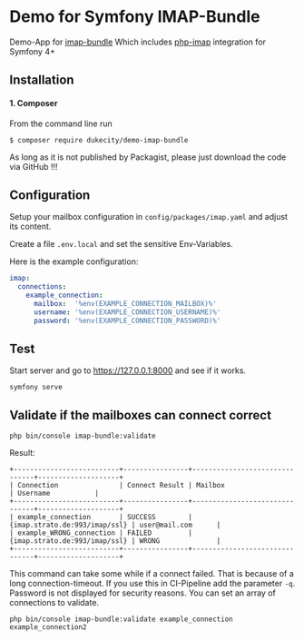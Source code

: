 # Demo for Symfony IMAP-Bundle

Demo-App for [imap-bundle](https://github.com/secit-pl/imap-bundle)
Which includes [php-imap](https://github.com/barbushin/php-imap) integration for Symfony 4+

## Installation

#### 1. Composer
From the command line run

```
$ composer require dukecity/demo-imap-bundle
```

As long as it is not published by Packagist, please just download the code via GitHub !!!

## Configuration

Setup your mailbox configuration in `config/packages/imap.yaml` and adjust its content.

Create a file ```.env.local``` and set the sensitive Env-Variables.

Here is the example configuration:

```yaml
imap:
  connections:
    example_connection:
      mailbox:  '%env(EXAMPLE_CONNECTION_MAILBOX)%'
      username: '%env(EXAMPLE_CONNECTION_USERNAME)%'
      password: '%env(EXAMPLE_CONNECTION_PASSWORD)%'
```

## Test 
Start server and go to https://127.0.0.1:8000 and see if it works.

```
symfony serve
```

## Validate if the mailboxes can connect correct

```
php bin/console imap-bundle:validate
```

Result:
```
+--------------------------+----------------+-------------------------------+--------------------+
| Connection               | Connect Result | Mailbox                       | Username           |
+--------------------------+----------------+-------------------------------+--------------------+
| example_connection       | SUCCESS        | {imap.strato.de:993/imap/ssl} | user@mail.com      |
| example_WRONG_connection | FAILED         | {imap.strato.de:993/imap/ssl} | WRONG              |
+--------------------------+----------------+-------------------------------+--------------------+
```

This command can take some while if a connect failed. That is because of a long connection-timeout.
If you use this in CI-Pipeline add the parameter `-q`.
Password is not displayed for security reasons.
You can set an array of connections to validate.

```
php bin/console imap-bundle:validate example_connection example_connection2
```